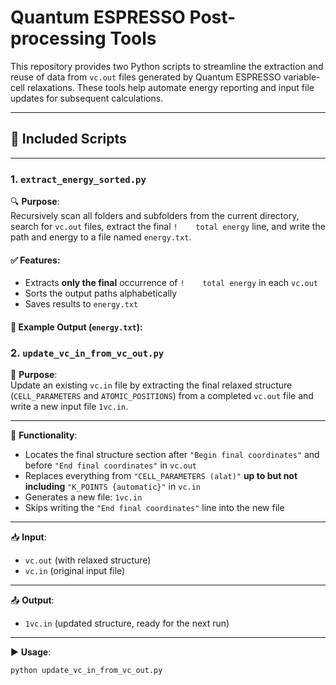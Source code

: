 # Quantum ESPRESSO Post-processing Tools

This repository provides two Python scripts to streamline the extraction and reuse of data from `vc.out` files generated by Quantum ESPRESSO variable-cell relaxations. These tools help automate energy reporting and input file updates for subsequent calculations.

---

## 🧰 Included Scripts

---

### 1. `extract_energy_sorted.py`

🔍 **Purpose**:  
Recursively scan all folders and subfolders from the current directory, search for `vc.out` files, extract the final `!    total energy` line, and write the path and energy to a file named `energy.txt`.

#### ✅ Features:
- Extracts **only the final** occurrence of `!    total energy` in each `vc.out`
- Sorts the output paths alphabetically
- Saves results to `energy.txt`

#### 📄 Example Output (`energy.txt`):


### 2. `update_vc_in_from_vc_out.py`

🔄 **Purpose**:  
Update an existing `vc.in` file by extracting the final relaxed structure (`CELL_PARAMETERS` and `ATOMIC_POSITIONS`) from a completed `vc.out` file and write a new input file `1vc.in`.

---

🔧 **Functionality**:
- Locates the final structure section after `"Begin final coordinates"` and before `"End final coordinates"` in `vc.out`
- Replaces everything from `"CELL_PARAMETERS (alat)"` **up to but not including** `"K_POINTS {automatic}"` in `vc.in`
- Generates a new file: `1vc.in`
- Skips writing the `"End final coordinates"` line into the new file

---

📥 **Input**:
- `vc.out` (with relaxed structure)
- `vc.in` (original input file)

---

📤 **Output**:
- `1vc.in` (updated structure, ready for the next run)

---

▶️ **Usage**:
```bash
python update_vc_in_from_vc_out.py
```
